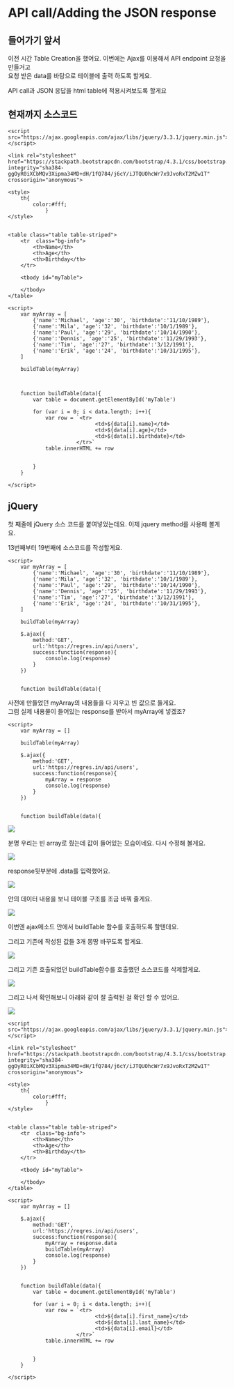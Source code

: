 # API call/Adding the JSON response

## 들어가기 앞서 

이전 시간 Table Creation을 했어요. 이번에는 Ajax를 이용해서 API endpoint 요청을 만들거고  
요청 받은 data를 바탕으로 테이블에 출력 하도록 할게요.   
  
API call과 JSON 응답을 html table에 적용시켜보도록 할게요

## 현재까지 소스코드 

```text
<script src="https://ajax.googleapis.com/ajax/libs/jquery/3.3.1/jquery.min.js"></script>

<link rel="stylesheet" href="https://stackpath.bootstrapcdn.com/bootstrap/4.3.1/css/bootstrap.min.css" integrity="sha384-ggOyR0iXCbMQv3Xipma34MD+dH/1fQ784/j6cY/iJTQUOhcWr7x9JvoRxT2MZw1T" crossorigin="anonymous">

<style>
    th{ 
        color:#fff;
            }
</style>


<table class="table table-striped">
    <tr  class="bg-info">
        <th>Name</th>
        <th>Age</th>
        <th>Birthday</th>
    </tr>

    <tbody id="myTable">
        
    </tbody>
</table>

<script>
	var myArray = [
	    {'name':'Michael', 'age':'30', 'birthdate':'11/10/1989'},
	    {'name':'Mila', 'age':'32', 'birthdate':'10/1/1989'},
	    {'name':'Paul', 'age':'29', 'birthdate':'10/14/1990'},
	    {'name':'Dennis', 'age':'25', 'birthdate':'11/29/1993'},
	    {'name':'Tim', 'age':'27', 'birthdate':'3/12/1991'},
	    {'name':'Erik', 'age':'24', 'birthdate':'10/31/1995'},
	]
	
	buildTable(myArray)



	function buildTable(data){
		var table = document.getElementById('myTable')

		for (var i = 0; i < data.length; i++){
			var row = `<tr>
							<td>${data[i].name}</td>
							<td>${data[i].age}</td>
							<td>${data[i].birthdate}</td>
					  </tr>`
			table.innerHTML += row


		}
	}

</script>
```



## jQuery 

첫 째줄에 jQuery 소스 코드를 붙여넣었는데요. 이제 jquery method를 사용해 볼게요. 

13번째부터 19번째에 소스코드를 작성할게요.

```text
<script>
	var myArray = [
	    {'name':'Michael', 'age':'30', 'birthdate':'11/10/1989'},
	    {'name':'Mila', 'age':'32', 'birthdate':'10/1/1989'},
	    {'name':'Paul', 'age':'29', 'birthdate':'10/14/1990'},
	    {'name':'Dennis', 'age':'25', 'birthdate':'11/29/1993'},
	    {'name':'Tim', 'age':'27', 'birthdate':'3/12/1991'},
	    {'name':'Erik', 'age':'24', 'birthdate':'10/31/1995'},
	]
	
	buildTable(myArray)

	$.ajax({
		method:'GET',
		url:'https://regres.in/api/users',
		success:function(response){
			console.log(response)
		}
	})


	function buildTable(data){
```

사전에 만들었던 myArray의 내용들을 다 지우고 빈 값으로 둘게요.   
그럼 실제 내용물이 들어있는 response를 받아서 myArray에 넣겠조?

```text
<script>
	var myArray = []
	
	buildTable(myArray)

	$.ajax({
		method:'GET',
		url:'https://regres.in/api/users',
		success:function(response){
			myArray = response
			console.log(response)
		}
	})


	function buildTable(data){
```

![](../../.gitbook/assets/image%20%28350%29.png)

분명 우리는 빈 array로 줬는데 값이 들어있는 모습이네요. 다시 수정해 볼게요.



![](../../.gitbook/assets/image%20%28344%29.png)

response뒷부분에 .data를 입력했어요.   


![](../../.gitbook/assets/image%20%28352%29.png)

안의 데이터 내용을 보니 테이블 구조를 조금 바꿔 줄게요. 

![](../../.gitbook/assets/image%20%28349%29.png)

이번엔 ajax메소드 안에서 buildTable 함수를 호출하도록 할텐데요.   
  
그리고 기존에 작성된 값들 3개 몽땅 바꾸도록 할게요. 

![](../../.gitbook/assets/image%20%28355%29.png)

그리고 기존 호출되었던 buildTable함수를 호출했던 소스코드를 삭제할게요.

![](../../.gitbook/assets/image%20%28347%29.png)



그리고 나서 확인해보니 아래와 같이 잘 출력된 걸 확인 할 수 있어요. 

![](../../.gitbook/assets/image%20%28351%29.png)

```text
<script src="https://ajax.googleapis.com/ajax/libs/jquery/3.3.1/jquery.min.js"></script>

<link rel="stylesheet" href="https://stackpath.bootstrapcdn.com/bootstrap/4.3.1/css/bootstrap.min.css" integrity="sha384-ggOyR0iXCbMQv3Xipma34MD+dH/1fQ784/j6cY/iJTQUOhcWr7x9JvoRxT2MZw1T" crossorigin="anonymous">

<style>
    th{ 
        color:#fff;
            }
</style>


<table class="table table-striped">
    <tr  class="bg-info">
        <th>Name</th>
        <th>Age</th>
        <th>Birthday</th>
    </tr>

    <tbody id="myTable">
        
    </tbody>
</table>

<script>
	var myArray = []
	
	$.ajax({
		method:'GET',
		url:'https://reqres.in/api/users',
		success:function(response){
			myArray = response.data
			buildTable(myArray)
			console.log(response)
		}
	})


	function buildTable(data){
		var table = document.getElementById('myTable')

		for (var i = 0; i < data.length; i++){
			var row = `<tr>
							<td>${data[i].first_name}</td>
							<td>${data[i].last_name}</td>
							<td>${data[i].email}</td>
					  </tr>`
			table.innerHTML += row


		}
	}

</script>
```





